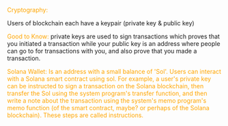 <span style="color: orange;">Cryptography:</span>

Users of blockchain each have a keypair (private key & public key)

<span style="color: orange;">Good to Know:</span> private keys are used to sign transactions which proves that you initiated a transaction while your public key is an address where people can go to for transactions with you, and also prove that you made a transaction.

<span style="color: orange;">Solana Wallet:<span>
Is an address with a small balance of 'Sol'. Users can interact with a Solana smart contract using sol. For example, a user's private key can be instructed to sign a transaction on the Solana blockchain, then transfer the Sol using the system program's transfer function, and then write a note about the transaction using the system's memo program's memo function (of the smart contract, maybe? or perhaps of the Solana blockchain). These steps are called instructions.
